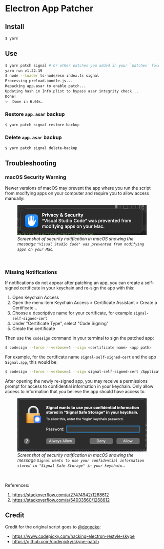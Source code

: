# Electron App Patcher

## Install

```bash
$ yarn
```

## Use

```bash
$ yarn patch signal # Or other patches you added in your `patches` folder
yarn run v1.22.19
$ node --loader ts-node/esm index.ts signal
Processing preload.bundle.js...
Repacking app.asar to enable patch...
Updating hash in Info.plist to bypass asar integrity check...
Done!
✨  Done in 6.66s.
```

### Restore `app.asar` backup

```bash
$ yarn patch signal restore-backup
```

### Delete `app.asar` backup

```bash
$ yarn patch signal delete-backup
```

## Troubleshooting

### macOS Security Warning

Newer versions of macOS may prevent the app where you run the script from modifying apps on your computer and require you to allow access manually:

<figure>
  <img src="macos-security-prevented-modifying-apps.png" alt="" />
  <figcaption>
    <em>
      Screenshot of security notification in macOS showing the message <code>"Visual Studio Code" was prevented from modifying apps on your Mac</code>.
    </em>
  </figcaption>
  <br />
  <br />
</figure>

### Missing Notifications

If notifications do not appear after patching an app, you can create a self-signed certificate in your keychain and re-sign the app with this:

1. Open Keychain Access
2. Open the menu item Keychain Access > Certificate Assistant > Create a Certificate...
3. Choose a descriptive name for your certificate, for example `signal-self-signed-cert`
4. Under "Certificate Type", select "Code Signing"
5. Create the certificate

Then use the `codesign` command in your terminal to sign the patched app:

```bash
$ codesign --force --verbose=4 --sign <certificate name> <app path>
```

For example, for the certificate name `signal-self-signed-cert` and the app `Signal.app`, this would be:

```bash
$ codesign --force --verbose=4 --sign signal-self-signed-cert /Applications/Signal.app
```

After opening the newly re-signed app, you may receive a permissions prompt for access to confidential information in your keychain. Only allow access to information that you believe the app should have access to.

<figure>
  <img src="macos-resigned-app-permissions.png" alt="" />
  <figcaption>
    <em>
      Screenshot of security notification in macOS showing the message <code>Signal wants to use your confidential information stored in "Signal Safe Storage" in your keychain.</code>.
    </em>
  </figcaption>
  <br />
  <br />
</figure>

References:

1. https://stackoverflow.com/a/27474942/1268612
2. https://stackoverflow.com/a/54003560/1268612

## Credit

Credit for the original script goes to [@degecko](https://github.com/degecko):

- https://www.codepicky.com/hacking-electron-restyle-skype
- https://github.com/codepicky/skype-patch
